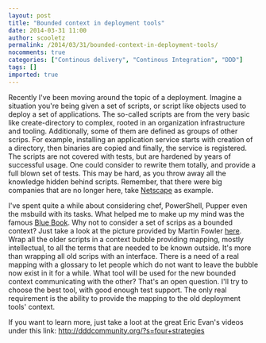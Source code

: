 ```yaml
---
layout: post
title: "Bounded context in deployment tools"
date: 2014-03-31 11:00
author: scooletz
permalink: /2014/03/31/bounded-context-in-deployment-tools/
nocomments: true
categories: ["Continous delivery", "Continous Integration", "DDD"]
tags: []
imported: true
---
```


Recently I've been moving around the topic of a deployment. Imagine a situation you're being given a set of scripts, or script like objects used to deploy a set of applications. The so-called scripts are from the very basic like create-directory to complex, rooted in an organization infrastructure and tooling. Additionally, some of them are defined as groups of other scrips. For example, installing an application service starts with creation of a directory, then binaries are copied and finally, the service is registered.
The scripts are not covered with tests, but are hardened by years of successful usage. One could consider to rewrite them totally, and provide a full blown set of tests. This may be hard, as you throw away all the knowledge hidden behind scripts. Remember, that there were big companies that are no longer here, take [Netscape](http://www.joelonsoftware.com/articles/fog0000000069.html) as example.

I've spent quite a while about considering chef, PowerShell, Pupper even the msbuild with its tasks. What helped me to make up my mind was the famous [Blue Book](http://www.amazon.com/Domain-Driven-Design-Tackling-Complexity-Software/dp/0321125215). Why not to consider a set of scrips as a bounded context? Just take a look at the picture provided by Martin Fowler [here](http://martinfowler.com/bliki/BoundedContext.html). Wrap all the older scripts in a context bubble providing mapping, mostly intellectual, to all the terms that are needed to be known outside. It's more than wrapping all old scrips with an interface. There is a need of a real mapping with a glossary to let people which do not want to leave the bubble now exist in it for a while. What tool will be used for the new bounded context communicating with the other? That's an open question. I'll try to choose the best tool, with good enough test support. The only real requirement is the ability to provide the mapping to the old deployment tools' context.

If you want to learn more, just take a loot at the great Eric Evan's videos under this link: http://dddcommunity.org/?s=four+strategies
